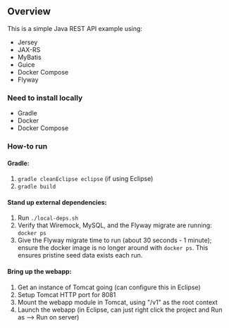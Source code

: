 ## Overview  

This is a simple Java REST API example using:
- Jersey
- JAX-RS
- MyBatis
- Guice
- Docker Compose
- Flyway

### Need to install locally  

- Gradle
- Docker
- Docker Compose

### How-to run  

#### Gradle:  

1. `gradle cleanEclipse eclipse` (if using Eclipse)
2. `gradle build`

#### Stand up external dependencies:  

1. Run `./local-deps.sh`
2. Verify that Wiremock, MySQL, and the Flyway migrate are running: `docker ps`
3. Give the Flyway migrate time to run (about 30 seconds - 1 minute); ensure the docker image is no longer around with `docker ps`. This ensures pristine seed data exists each run.

#### Bring up the webapp:  

1. Get an instance of Tomcat going (can configure this in Eclipse)
2. Setup Tomcat HTTP port for 8081
3. Mount the webapp module in Tomcat, using "/v1" as the root context
4. Launch the webapp (in Eclipse, can just right click the project and Run as --> Run on server)